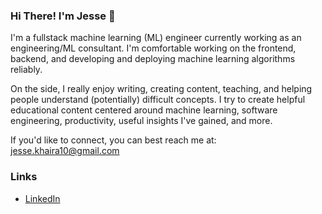 ### Hi There! I'm Jesse 👋

I'm a fullstack machine learning (ML) engineer currently working as an engineering/ML consultant. I'm comfortable working on the frontend, backend, and developing and deploying machine learning algorithms reliably.  

On the side, I really enjoy writing, creating content, teaching, and helping people understand (potentially) difficult concepts. I try to create helpful educational content centered around machine learning, software engineering, productivity, useful insights I've gained, and more.

If you'd like to connect, you can best reach me at: [jesse.khaira10@gmail.com](mailto:jesse.khaira10@gmail.com)

### Links
- [LinkedIn](https://www.linkedin.com/in/jesse-khaira)
